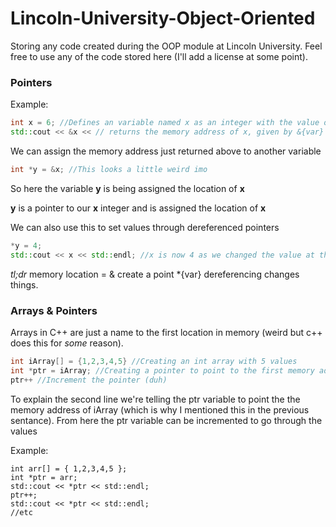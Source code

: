 # Lincoln-University-Object-Oriented
Storing any code created during the OOP module at Lincoln University. Feel free to use any of the code stored here (I'll add a license at some point).

### Pointers
Example:
```c++
int x = 6; //Defines an variable named x as an integer with the value of 6
std::cout << &x << // returns the memory address of x, given by &{var} something like 0096FB24
```
We can assign the memory address just returned above to another variable
```c++
int *y = &x; //This looks a little weird imo
```
So here the variable **y** is being assigned the location of **x**

**y** is a pointer to our **x** integer and is assigned the location of **x**

We can also use this to set values through dereferenced pointers
```c++
*y = 4;
std::cout << x << std::endl; //x is now 4 as we changed the value at the memory address
```

*tl;dr*
memory location = &
create a point *{var}
dereferencing changes things.

### Arrays & Pointers
Arrays in C++ are just a name to the first location in memory (weird but c++ does this for *some* reason).

```c++
int iArray[] = {1,2,3,4,5} //Creating an int array with 5 values
int *ptr = iArray; //Creating a pointer to point to the first memory address :upside_down_face:
ptr++ //Increment the pointer (duh)
```
To explain the second line we're telling the ptr variable to point the the memory address of iArray (which is why I mentioned this in the previous sentance). From here the ptr variable can be incremented to go through the values

Example:
```c+++
int arr[] = { 1,2,3,4,5 };
int *ptr = arr;
std::cout << *ptr << std::endl;
ptr++;
std::cout << *ptr << std::endl;
//etc
```
